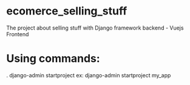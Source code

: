 # ecomerce_selling_stuff
The project about selling stuff with Django framework backend - Vuejs Frontend
# Using commands: 
. django-admin startproject <project name>
ex: django-admin startproject my_app